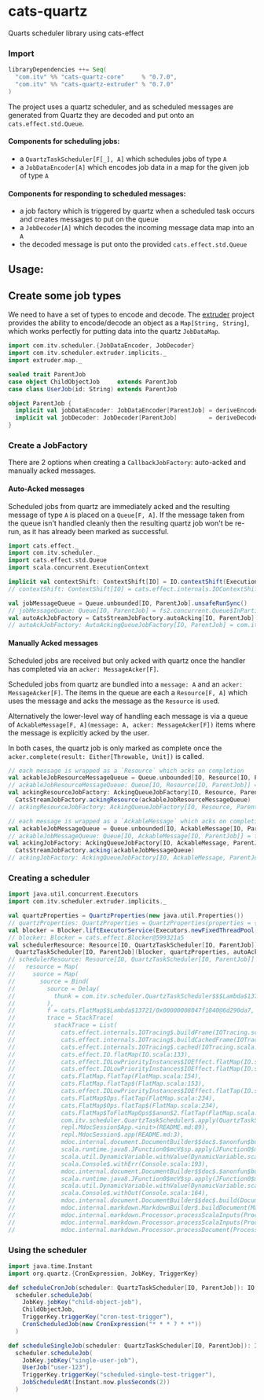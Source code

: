 # cats-quartz
Quarts scheduler library using cats-effect

### Import
```scala
libraryDependencies ++= Seq(
  "com.itv" %% "cats-quartz-core"     % "0.7.0",
  "com.itv" %% "cats-quartz-extruder" % "0.7.0"
)
```

The project uses a quartz scheduler, and as scheduled messages are generated from Quartz they are
decoded and put onto an `cats.effect.std.Queue`.

#### Components for scheduling jobs:
* a `QuartzTaskScheduler[F[_], A]` which schedules jobs of type `A`
* a `JobDataEncoder[A]` which encodes job data in a map for the given job of type `A`

#### Components for responding to scheduled messages:
* a job factory which is triggered by quartz when a scheduled task occurs and creates messages to put on the queue
* a `JobDecoder[A]` which decodes the incoming message data map into an `A`
* the decoded message is put onto the provided `cats.effect.std.Queue`


## Usage:

## Create some job types
We need to have a set of types to encode and decode.
The [extruder](https://janstenpickle.github.io/extruder/) project provides the ability to
encode/decode an object as a `Map[String, String]`, which works perfectly for 
putting data into the quartz `JobDataMap`.
```scala
import com.itv.scheduler.{JobDataEncoder, JobDecoder}
import com.itv.scheduler.extruder.implicits._
import extruder.map._

sealed trait ParentJob
case object ChildObjectJob     extends ParentJob
case class UserJob(id: String) extends ParentJob

object ParentJob {
  implicit val jobDataEncoder: JobDataEncoder[ParentJob] = deriveEncoder[ParentJob]
  implicit val jobDecoder: JobDecoder[ParentJob]         = deriveDecoder[ParentJob]
}
```

### Create a JobFactory
There are 2 options when creating a `CallbackJobFactory`: auto-acked and manually acked messages.

#### Auto-Acked messages
Scheduled jobs from quartz are immediately acked and the resulting message of type `A` is placed on a `Queue[F, A]`.
If the message taken from the queue isn't handled cleanly then the resulting quartz job won't be re-run,
as it has already been marked as successful. 
```scala
import cats.effect._
import com.itv.scheduler._
import cats.effect.std.Queue
import scala.concurrent.ExecutionContext

implicit val contextShift: ContextShift[IO] = IO.contextShift(ExecutionContext.global)
// contextShift: ContextShift[IO] = cats.effect.internals.IOContextShift@2b00911a

val jobMessageQueue = Queue.unbounded[IO, ParentJob].unsafeRunSync()
// jobMessageQueue: Queue[IO, ParentJob] = fs2.concurrent.Queue$InPartiallyApplied$$anon$3@61313295
val autoAckJobFactory = CatsStreamJobFactory.autoAcking[IO, ParentJob](jobMessageQueue)
// autoAckJobFactory: AutoAckingQueueJobFactory[IO, ParentJob] = com.itv.scheduler.AutoAckingQueueJobFactory@1663393b
```

#### Manually Acked messages
Scheduled jobs are received but only acked with quartz once the handler has completed via an `acker: MessageAcker[F]`.

Scheduled jobs from quartz are bundled into a `message: A` and an `acker: MessageAcker[F]`.
The items in the queue are each a `Resource[F, A]` which uses the message and acks the message as the `Resource` is `use`d.

Alternatively the lower-level way of handling each message is via a queue of
`AckableMessage[F, A](message: A, acker: MessageAcker[F])` items where the message is explicitly acked by the user.

In both cases, the quartz job is only marked as complete once the `acker.complete(result: Either[Throwable, Unit])` is called.
```scala
// each message is wrapped as a `Resource` which acks on completion
val ackableJobResourceMessageQueue = Queue.unbounded[IO, Resource[IO, ParentJob]].unsafeRunSync()
// ackableJobResourceMessageQueue: Queue[IO, Resource[IO, ParentJob]] = fs2.concurrent.Queue$InPartiallyApplied$$anon$3@753f860
val ackingResourceJobFactory: AckingQueueJobFactory[IO, Resource, ParentJob] =
  CatsStreamJobFactory.ackingResource(ackableJobResourceMessageQueue)
// ackingResourceJobFactory: AckingQueueJobFactory[IO, Resource, ParentJob] = com.itv.scheduler.AckingQueueJobFactory@279c4c65

// each message is wrapped as a `AckableMessage` which acks on completion
val ackableJobMessageQueue = Queue.unbounded[IO, AckableMessage[IO, ParentJob]].unsafeRunSync()
// ackableJobMessageQueue: Queue[IO, AckableMessage[IO, ParentJob]] = fs2.concurrent.Queue$InPartiallyApplied$$anon$3@61db9c1a
val ackingJobFactory: AckingQueueJobFactory[IO, AckableMessage, ParentJob] =
  CatsStreamJobFactory.acking(ackableJobMessageQueue)
// ackingJobFactory: AckingQueueJobFactory[IO, AckableMessage, ParentJob] = com.itv.scheduler.AckingQueueJobFactory@40f435a9
```

### Creating a scheduler
```scala
import java.util.concurrent.Executors
import com.itv.scheduler.extruder.implicits._

val quartzProperties = QuartzProperties(new java.util.Properties())
// quartzProperties: QuartzProperties = QuartzProperties(properties = {})
val blocker = Blocker.liftExecutorService(Executors.newFixedThreadPool(8))
// blocker: Blocker = cats.effect.Blocker@599321a5
val schedulerResource: Resource[IO, QuartzTaskScheduler[IO, ParentJob]] =
  QuartzTaskScheduler[IO, ParentJob](blocker, quartzProperties, autoAckJobFactory)
// schedulerResource: Resource[IO, QuartzTaskScheduler[IO, ParentJob]] = Allocate(
//   resource = Map(
//     source = Map(
//       source = Bind(
//         source = Delay(
//           thunk = com.itv.scheduler.QuartzTaskScheduler$$$Lambda$13719/0x00000008047f0040@7d838369
//         ),
//         f = cats.FlatMap$$Lambda$13721/0x00000008047f1840@6d290da7,
//         trace = StackTrace(
//           stackTrace = List(
//             cats.effect.internals.IOTracing$.buildFrame(IOTracing.scala:48),
//             cats.effect.internals.IOTracing$.buildCachedFrame(IOTracing.scala:39),
//             cats.effect.internals.IOTracing$.cached(IOTracing.scala:34),
//             cats.effect.IO.flatMap(IO.scala:133),
//             cats.effect.IOLowPriorityInstances$IOEffect.flatMap(IO.scala:886),
//             cats.effect.IOLowPriorityInstances$IOEffect.flatMap(IO.scala:863),
//             cats.FlatMap.flatTap(FlatMap.scala:154),
//             cats.FlatMap.flatTap$(FlatMap.scala:153),
//             cats.effect.IOLowPriorityInstances$IOEffect.flatTap(IO.scala:863),
//             cats.FlatMap$Ops.flatTap(FlatMap.scala:234),
//             cats.FlatMap$Ops.flatTap$(FlatMap.scala:234),
//             cats.FlatMap$ToFlatMapOps$$anon$2.flatTap(FlatMap.scala:243),
//             com.itv.scheduler.QuartzTaskScheduler$.apply(QuartzTaskScheduler.scala:97),
//             repl.MdocSession$App.<init>(README.md:89),
//             repl.MdocSession$.app(README.md:3),
//             mdoc.internal.document.DocumentBuilder$$doc$.$anonfun$build$2(DocumentBuilder.scala:89),
//             scala.runtime.java8.JFunction0$mcV$sp.apply(JFunction0$mcV$sp.scala:18),
//             scala.util.DynamicVariable.withValue(DynamicVariable.scala:59),
//             scala.Console$.withErr(Console.scala:193),
//             mdoc.internal.document.DocumentBuilder$$doc$.$anonfun$build$1(DocumentBuilder.scala:89),
//             scala.runtime.java8.JFunction0$mcV$sp.apply(JFunction0$mcV$sp.scala:18),
//             scala.util.DynamicVariable.withValue(DynamicVariable.scala:59),
//             scala.Console$.withOut(Console.scala:164),
//             mdoc.internal.document.DocumentBuilder$$doc$.build(DocumentBuilder.scala:88),
//             mdoc.internal.markdown.MarkdownBuilder$.buildDocument(MarkdownBuilder.scala:44),
//             mdoc.internal.markdown.Processor.processScalaInputs(Processor.scala:185),
//             mdoc.internal.markdown.Processor.processScalaInputs(Processor.scala:152),
//             mdoc.internal.markdown.Processor.processDocument(Processor.scala:52)...
```

### Using the scheduler
```scala
import java.time.Instant
import org.quartz.{CronExpression, JobKey, TriggerKey}

def scheduleCronJob(scheduler: QuartzTaskScheduler[IO, ParentJob]): IO[Option[Instant]] =
  scheduler.scheduleJob(
    JobKey.jobKey("child-object-job"),
    ChildObjectJob,
    TriggerKey.triggerKey("cron-test-trigger"),
    CronScheduledJob(new CronExpression("* * * ? * *"))
  )

def scheduleSingleJob(scheduler: QuartzTaskScheduler[IO, ParentJob]): IO[Option[Instant]] =
  scheduler.scheduleJob(
    JobKey.jobKey("single-user-job"),
    UserJob("user-123"),
    TriggerKey.triggerKey("scheduled-single-test-trigger"),
    JobScheduledAt(Instant.now.plusSeconds(2))
  )
```
